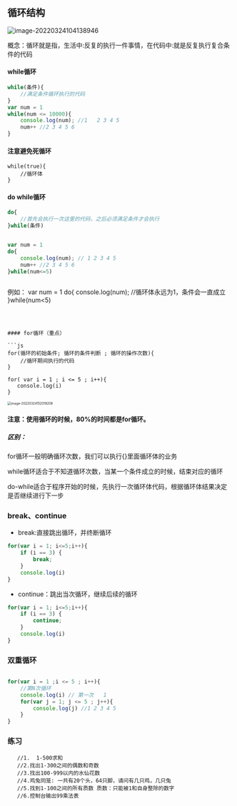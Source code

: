 ## 循环结构

![image-20220324104138946](https://woniumd.oss-cn-hangzhou.aliyuncs.com/web/zhangxiao/202203241041390.png)

概念：循环就是指，生活中:反复的执行一件事情，在代码中:就是反复执行复合条件的代码

#### while循环

```js
while(条件){
    //满足条件循环执行的代码
}
var num = 1
while(num <= 10000){
    console.log(num); //1   2 3 4 5
    num++ //2 3 4 5 6
}
```

#### 注意避免死循环

```
while(true){
    //循环体
}
```



#### do while循环

```js
do{
    //首先会执行一次这里的代码，之后必须满足条件才会执行
}while(条件)


var num = 1
do{
    console.log(num); // 1 2 3 4 5
    num++ //2 3 4 5 6
}while(num<=5)
```

```避免死循环

```
例如：
var num = 1
do{
    console.log(num); //循环体永远为1，条件会一直成立
}while(num<5)
```



#### for循环（重点）

```js
for(循环的初始条件; 循环的条件判断 ; 循环的操作次数){
    //循环期间执行的代码
}

for( var i = 1 ; i <= 5 ; i++){
   console.log(i)
}
```

<img src="https://woniumd.oss-cn-hangzhou.aliyuncs.com/web/zhangxiao/202203241520254.png" alt="image-20220324152018206" style="zoom: 50%;" />



#### 注意：使用循环的时候，80%的时间都是for循环。

##### 区别：

for循环一般明确循环次数，我们可以执行{}里面循环体的业务

while循环适合于不知道循环次数，当某一个条件成立的时候，结束对应的循环

do-while适合于程序开始的时候，先执行一次循环体代码，根据循环体结果决定是否继续进行下一步

### break、continue

- break:直接跳出循环，并终断循环

```js
for(var i = 1; i<=5;i++){
    if (i == 3) {
        break;
    }
    console.log(i)
}
```

- continue：跳出当次循环，继续后续的循环

```js
for(var i = 1; i<=5;i++){
    if (i == 3) {
        continue;
    }
    console.log(i)
}
```

### 双重循环

```js

for(var i = 1 ;i <= 5 ; i++){
    //第N次循环
    console.log(i) // 第一次	1 
    for(var j = 1; j <= 5 ; j++){
        console.log(j) //1 2 3 4 5
    }
}
```

### 练习

```
   //1.  1-500求和
   //2.找出1-300之间的偶数和奇数
   //3.找出100-999以内的水仙花数
   //4.鸡兔同笼: 一共有20个头，64只脚，请问有几只鸡，几只兔
   //5.找到1-100之间的所有质数 质数：只能被1和自身整除的数字
   //6.控制台输出99乘法表
   
   
```

